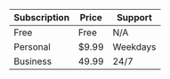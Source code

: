 <html lang="en">
<head>
    <meta charset="UTF-8">
    <meta name="viewport" content="width=device-width, initial-scale=1.0">
    <title>3x3 Table with Headings</title>
</head>
<body>
    <table>
        <thead>
            <tr>
                <th>Subscription</th>
                <th>Price</th>
                <th>Support</th>
            </tr>
        </thead>
        <tbody>
            <tr>
                <td>Free</td>
                <td>Free</td>
                <td>N/A</td>
            </tr>
            <tr>
                <td>Personal</td>
                <td>$9.99</td>
                <td>Weekdays</td>
            </tr>
            <tr>
                <td>Business</td>
                <td>49.99</td>
                <td>24/7</td>
            </tr>
        </tbody>
    </table>
</body>
</html>
